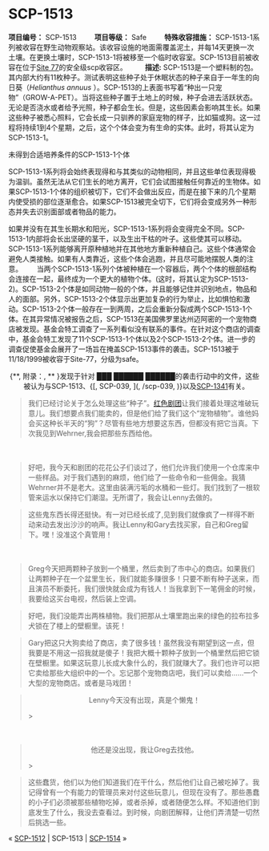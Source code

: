 # SCP-1513
                        


**项目编号：** SCP-1513
　　
**项目等级：** Safe
　　
**特殊收容措施：** SCP-1513-1系列被收容在野生动物观察站。该收容设施的地面需覆盖泥土，并每14天更换一次土壤。在更换土壤时，SCP-1513-1将被移至一个临时收容室。SCP-1513目前被收容在位于[Site 77](/secure-facility-dossier-site-77)的安全级scp收容区。
　　
**描述:** SCP-1513是一个塑料制的包。其内部大约有11枚种子。测试表明这些种子处于休眠状态的种子来自于一年生的向日葵（*Helianthus annuus* ）。SCP-1513的上表面书写着“种出一只宠物”（GROW-A-PET）。当将这些种子置于土地上的时候，种子会进去活跃状态。无论是否浇水或者给予光照，种子都会生长。但是，这些因素会影响其生长。如果这些种子被悉心照料，它会长成一只驯养的家庭宠物的样子，比如猫或狗。这一过程将持续1到4个星期，之后，这个个体会变为有生命的实体。此时，将其认定为SCP-1513-1。



未得到合适培养条件的SCP-1513-1个体



SCP-1513-1系列将会始终表现得和与其类似的动物相同，并且这些单位表现得极为温驯。虽然无法从它们生长的地方离开，它们会试图接触任何靠近的生物体。如果SCP-1513-1个体的组织被切下，它们不会做出反应，而是在接下来的几个星期内使受损的部位逐渐愈合。如果SCP-1513被完全切下，它们将会变成另外一种形态并失去识别面部或者物品的能力。　　

如果并没有在其生长期水和阳光，SCP-1513-1系列将会变得完全不同。SCP-1513-1内部将会长出坚硬的茎干，以及生出干枯的叶子。这些使其可以移动。SCP-1513-1系列能够离开原种植地并在其他地方重新种植自己。这些个体通常会避免人类接触。如果有人类靠近，这些个体会逃跑，并且尽可能地摆脱人类的注意。　
　
当两个SCP-1513-1系列个体被种植在一个容器后，两个个体的根部结构会连接在一起，最终成为一个更大的植物个体。(这时，将其认定为SCP-1513-2)。SCP-1513-2个体是如同动物一般的个体，并且能够记住并识别地点，物品和人的面部。另外，SCP-1513-2个体显示出更加复杂的行为举止，比如惧怕和激动。SCP-1513-2个体一般存在一到两周，之后会重新分裂成两个SCP-1513-1个体。在其异常情况被报告之后，SCP-1513在美国佛罗里达州迈阿密的一个宠物商店被发现。基金会特工调查了一系列看似没有联系的事件。在针对这个商店的调查中，基金会特工发现了11个SCP-1513-1个体以及2个SCP-1513-2个体。进一步的调查促使基金会展开了一场旨在掩盖SCP-1513事件的袭击。SCP-1513被于 11/18/1999被收容于Site-77，分级为safe。　　

<p style='text-align: center;'>{**, &#38468;&#24405;&#65306;, ** }&#21457;&#29616;&#20110;&#38024;&#23545; &#9608;&#9608;&#9608; &#9608;&#9608;&#9608;&#9608;&#9608;&#9608; &#9608;&#9608;&#9608;&#9608;&#9608;&#9608;&#30340;&#34989;&#20987;&#34892;&#21160;&#20013;&#30340;&#25991;&#20214;&#65292;&#36825;&#20123;&#34987;&#35748;&#20026;&#19982;SCP-1513&#12289;{[, SCP-039, ](, /scp-039, )}&#20197;&#21450;<a shape='rect' class='newpage' href='/scp-1341'>SCP-1341</a>&#26377;&#20851;&#12290;&#12288;&#12288;</p>

> 我们已经讨论关于怎么处理这些“种子”。<a shape='rect' class='newpage' href='/setting-the-stage'>&#32418;&#33394;&#21095;&#22242;</a>让我们接着处理这堆破玩意儿。我们想要点我们能卖的，但是他们给了我们这个“宠物植物”。谁他妈会买这种长半天的“狗”？尽管有些地方想要这东西，但都没有把它当真。下次我见到Wehrner,我会把那些东西给他。
> 

　　


> 好吧，我今天和剧团的花花公子们谈过了，他们允许我们使用一个仓库来中一些样品。对于我们遇到的麻烦，他们给了一些命令和一些佣金。我猜Wehrner并不是老大。这里由装满污垢的水桶和一些灯。我们找到了一根软管来运水以保持它们潮湿。无所谓了，我会让Lenny去做的。
> 


> 这些鬼东西长得还挺快。有一对已经长成了,见到我们就像疯了一样得不断动来动去发出沙沙的响声。我让Lenny和Gary去找买家，自己和Greg留下。嘿！没准这个真管用！
> 

　　


> Greg今天把两颗种子放到一个桶里，然后卖到了市中心的商店。如果我们让两颗种子在一个盆里生长，我们就能多赚很多！只要不断有种子送来，而且演员不断委托，我们很快就会成为有钱人！当我拿到下一笔佣金的时候，我要给这买台电视，然后装上空调。
> 


> 好吧，我们没能弄出两株植物。我们把那从土壤里跑出来的绿色的拉布拉多犬锁在了楼上的壁橱里。该死！
> 


> Gary把这只大狗卖给了商店，卖了很多钱！虽然我没有期望到这一点，但我要是不用这一招我就是傻子！我把大概十颗种子放到一个桶里然后把它锁在壁橱里。如果这玩意儿长成大象什么的，我们就赚大了。我们也许可以把它卖给那些大组织中的一个。忘记那个宠物商店吧，我们可以卖给……一个大型的宠物商店。或者是马戏团！
> 


> <p style='text-align: center;'>Lenny&#20170;&#22825;&#27809;&#26377;&#20986;&#29616;&#65292;&#30495;&#26159;&#20010;&#25042;&#39740;&#65281;</p>> 

　


> <p style='text-align: center;'>&#20182;&#36824;&#26159;&#27809;&#20986;&#29616;&#65292;&#25105;&#35753;Greg&#21435;&#25214;&#20182;&#12290;</p>> 


> 这些蠢货，他们以为他们知道我们在干什么，然后他们让自己被吃掉了。我记得曾有一个有能力的管理员来对付这些玩意儿，但现在没有了。那些愚蠢的小子们必须被那些植物吃掉，或者杀掉，或者随便怎么样。不知道他们到底发生了什么，我没去查看过。到时候，向剧团解释，让他们弄清楚一切然后挑选一些。
> 



« [SCP-1512](/scp-1512) | SCP-1513 | [SCP-1514](/scp-1514) »





                    